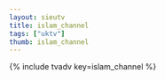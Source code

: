 ```yaml
--- 
layout: sieutv
title: islam_channel
tags: ["uktv"]
thumb: islam_channel
---
```

{% include tvadv key=islam_channel %}
